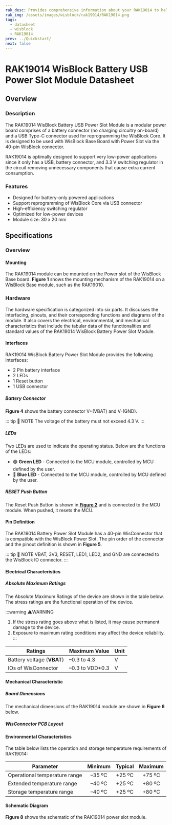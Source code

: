 ```yaml
---
rak_desc: Provides comprehensive information about your RAK19014 to help you use it. This information includes technical specifications, characteristics, and requirements, and it also discusses the device components.
rak_img: /assets/images/wisblock/rak19014/RAK19014.png
tags:
  - datasheet
  - wisblock
  - RAK19014
prev: ../Quickstart/
next: false
---
```


# RAK19014 WisBlock Battery USB Power Slot Module Datasheet

## Overview

### Description

The RAK19014 WisBlock Battery USB Power Slot Module is a modular power board comprises of a battery connector (no charging circuitry on-board) and a USB Type-C connector used for reprogramming the WisBlock Core. It is designed to be used with WisBlock Base Board with Power Slot via the 40-pin WisBlock connector.

RAK19014 is optimally designed to support very low-power applications since it only has a USB, battery connector, and 3.3&nbsp;V switching regulator in the circuit removing unnecessary components that cause extra current consumption.

### Features

- Designed for battery-only powered applications
- Support reprogramming of WisBlock Core via USB connector
- High-efficiency switching regulator
- Optimized for low-power devices
- Module size: 30 x 20&nbsp;mm

## Specifications

### Overview

#### Mounting

The RAK19014 module can be mounted on the Power slot of the WisBlock Base board. **Figure 1** shows the mounting mechanism of the RAK19014 on a WisBlock Base module, such as the RAK19010.

<rk-img
  src="/assets/images/wisblock/rak19014/datasheet/mounting-mechanism.png"
  width="55%"
  caption="RAK19014 mounting mechanism on a WisBlock Base module"
/>

### Hardware

The hardware specification is categorized into six parts. It discusses the interfacing, pinouts, and their corresponding functions and diagrams of the module. It also covers the electrical, environmental, and mechanical characteristics that include the tabular data of the functionalities and standard values of the RAK19014 WisBlock Battery Power Slot Module.

#### Interfaces

RAK19014 WisBlock Battery Power Slot Module provides the following interfaces:

* 2 Pin battery interface
* 2 LEDs
* 1 Reset button
* 1 USB connector

<rk-img
  src="/assets/images/wisblock/rak19014/datasheet/usb-batt-reset.png"
  width="50%"
  caption="USB, battery, and reset"
/>

<rk-img
  src="/assets/images/wisblock/rak19014/datasheet/boart-to-board-connector.png"
  width="50%"
  caption="WisBlock 40-pin board-to-board connector"
/>

##### Battery Connector

**Figure 4** shows the battery connector V+(VBAT) and V-(GND).

<rk-img
  src="/assets/images/wisblock/rak19014/datasheet/battery-polarity.png"
  width="50%"
  caption="Battery polarity"
/>

::: tip 📝 NOTE
The voltage of the battery must not exceed 4.3&nbsp;V.
:::

##### LEDs

Two LEDs are used to indicate the operating status. Below are the functions of the LEDs:

- 🟢 **Green LED** - Connected to the MCU module, controlled by MCU defined by the user.
- 🔵 **Blue LED** - Connected to the MCU module, controlled by MCU defined by the user.

##### RESET Push Button

The Reset Push Button is shown in [**Figure 2**](#interfaces) and is connected to the MCU module. When pushed, it resets the MCU.

#### Pin Definition

The RAK19014 Battery Power Slot Module has a 40-pin WisConnector that is compatible with the WisBlock Power Slot. The pin order of the connector and the pinout definition is shown in **Figure 5**.

::: tip 📝 NOTE
VBAT, 3V3, RESET, LED1, LED2, and GND are connected to the WisBlock IO connector.
:::

<rk-img
  src="/assets/images/wisblock/rak19014/datasheet/pinout.png"
  width="60%"
  caption="RAK19014 pinout diagram"
/>

#### Electrical Characteristics

##### Absolute Maximum Ratings

The Absolute Maximum Ratings of the device are shown in the table below. The stress ratings are the functional operation of the device.

:::warning ⚠️WARNING
1. If the stress rating goes above what is listed, it may cause permanent damage to the device.
2. Exposure to maximum rating conditions may affect the device reliability.
:::

| Ratings                    | Maximum Value   | Unit |
| -------------------------- | --------------- | ---- |
| Battery voltage (**VBAT**) | –0.3 to 4.3     | V    |
| IOs of WisConnector        | –0.3 to VDD+0.3 | V    |

#### Mechanical Characteristic

##### Board Dimensions

The mechanical dimensions of the RAK19014 module are shown in **Figure 6** below.

<rk-img
  src="/assets/images/wisblock/rak19014/datasheet/mechanical-dimensions.png"
  width="75%"
  caption="RAK19014 mechanical dimensions"
/>

##### WisConnector PCB Layout

<rk-img
  src="/assets/images/wisblock/rak19014/datasheet/wisconnector-pcb.png"
  width="100%"
  caption="WisConnector PCB footprint and recommendations"
/>

#### Environmental Characteristics

The table below lists the operation and storage temperature requirements of RAK19014:

| **Parameter**                 | **Minimum** | **Typical** | **Maximum** |
| ----------------------------- | :---------: | :---------: | :---------: |
| Operational temperature range | –35&nbsp;ºC | +25&nbsp;ºC | +75&nbsp;ºC |
| Extended temperature range    | –40&nbsp;ºC | +25&nbsp;ºC | +80&nbsp;ºC |
| Storage temperature range     | –40&nbsp;ºC | +25&nbsp;ºC | +80&nbsp;ºC |

#### Schematic Diagram

**Figure 8** shows the schematic of the RAK19014 power slot module.

<rk-img
  src="/assets/images/wisblock/rak19014/datasheet/rak19014-schematic.png"
  width="100%"
  caption="RAK19014 schematics"
/>
